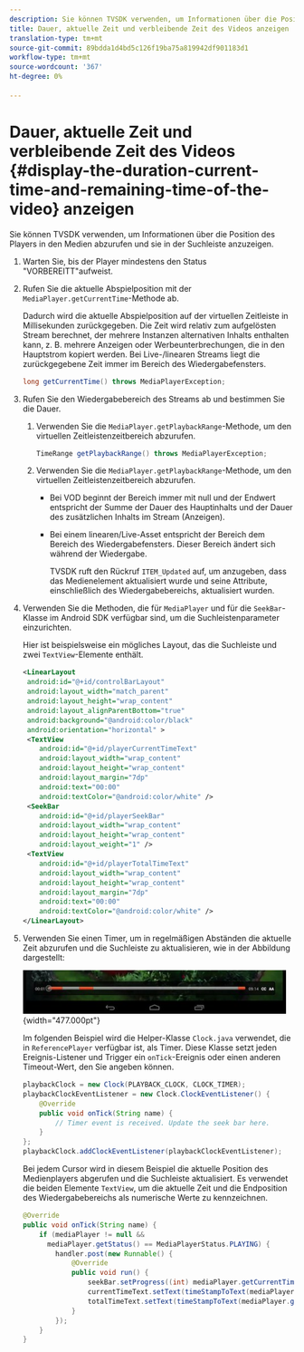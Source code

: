 ```yaml
---
description: Sie können TVSDK verwenden, um Informationen über die Position des Players in den Medien abzurufen und sie in der Suchleiste anzuzeigen.
title: Dauer, aktuelle Zeit und verbleibende Zeit des Videos anzeigen
translation-type: tm+mt
source-git-commit: 89bdda1d4bd5c126f19ba75a819942df901183d1
workflow-type: tm+mt
source-wordcount: '367'
ht-degree: 0%

---
```



# Dauer, aktuelle Zeit und verbleibende Zeit des Videos {#display-the-duration-current-time-and-remaining-time-of-the-video} anzeigen

Sie können TVSDK verwenden, um Informationen über die Position des Players in den Medien abzurufen und sie in der Suchleiste anzuzeigen.

1. Warten Sie, bis der Player mindestens den Status &quot;VORBEREITT&quot;aufweist.
1. Rufen Sie die aktuelle Abspielposition mit der `MediaPlayer.getCurrentTime`-Methode ab.

   Dadurch wird die aktuelle Abspielposition auf der virtuellen Zeitleiste in Millisekunden zurückgegeben. Die Zeit wird relativ zum aufgelösten Stream berechnet, der mehrere Instanzen alternativen Inhalts enthalten kann, z. B. mehrere Anzeigen oder Werbeunterbrechungen, die in den Hauptstrom kopiert werden. Bei Live-/linearen Streams liegt die zurückgegebene Zeit immer im Bereich des Wiedergabefensters.

   ```java
   long getCurrentTime() throws MediaPlayerException;
   ```

1. Rufen Sie den Wiedergabebereich des Streams ab und bestimmen Sie die Dauer.
   1. Verwenden Sie die `MediaPlayer.getPlaybackRange`-Methode, um den virtuellen Zeitleistenzeitbereich abzurufen.

      ```java
      TimeRange getPlaybackRange() throws MediaPlayerException;
      ```

   1. Verwenden Sie die `MediaPlayer.getPlaybackRange`-Methode, um den virtuellen Zeitleistenzeitbereich abzurufen.

      * Bei VOD beginnt der Bereich immer mit null und der Endwert entspricht der Summe der Dauer des Hauptinhalts und der Dauer des zusätzlichen Inhalts im Stream (Anzeigen).
      * Bei einem linearen/Live-Asset entspricht der Bereich dem Bereich des Wiedergabefensters. Dieser Bereich ändert sich während der Wiedergabe.

         TVSDK ruft den Rückruf `ITEM_Updated` auf, um anzugeben, dass das Medienelement aktualisiert wurde und seine Attribute, einschließlich des Wiedergabebereichs, aktualisiert wurden.

1. Verwenden Sie die Methoden, die für `MediaPlayer` und für die `SeekBar`-Klasse im Android SDK verfügbar sind, um die Suchleistenparameter einzurichten.

   Hier ist beispielsweise ein mögliches Layout, das die Suchleiste und zwei `TextView`-Elemente enthält.

   ```xml
   <LinearLayout 
    android:id="@+id/controlBarLayout" 
    android:layout_width="match_parent" 
    android:layout_height="wrap_content" 
    android:layout_alignParentBottom="true" 
    android:background="@android:color/black" 
    android:orientation="horizontal" > 
    <TextView 
       android:id="@+id/playerCurrentTimeText" 
       android:layout_width="wrap_content" 
       android:layout_height="wrap_content" 
       android:layout_margin="7dp" 
       android:text="00:00" 
       android:textColor="@android:color/white" /> 
    <SeekBar 
       android:id="@+id/playerSeekBar" 
       android:layout_width="wrap_content" 
       android:layout_height="wrap_content" 
       android:layout_weight="1" /> 
    <TextView 
       android:id="@+id/playerTotalTimeText" 
       android:layout_width="wrap_content" 
       android:layout_height="wrap_content" 
       android:layout_margin="7dp" 
       android:text="00:00" 
       android:textColor="@android:color/white" /> 
   </LinearLayout>
   ```

1. Verwenden Sie einen Timer, um in regelmäßigen Abständen die aktuelle Zeit abzurufen und die Suchleiste zu aktualisieren, wie in der Abbildung dargestellt:

   <!--<a id="fig_689CEDDD02094C0C8E91C5195F8EAD3F"></a>-->

   ![](assets/seek-bar.jpg){width=&quot;477.000pt&quot;}

   Im folgenden Beispiel wird die Helper-Klasse `Clock.java` verwendet, die in `ReferencePlayer` verfügbar ist, als Timer. Diese Klasse setzt jeden Ereignis-Listener und Trigger ein `onTick`-Ereignis oder einen anderen Timeout-Wert, den Sie angeben können.

   ```java
   playbackClock = new Clock(PLAYBACK_CLOCK, CLOCK_TIMER); 
   playbackClockEventListener = new Clock.ClockEventListener() { 
       @Override 
       public void onTick(String name) { 
           // Timer event is received. Update the seek bar here. 
       } 
   }; 
   playbackClock.addClockEventListener(playbackClockEventListener);
   ```

   Bei jedem Cursor wird in diesem Beispiel die aktuelle Position des Medienplayers abgerufen und die Suchleiste aktualisiert. Es verwendet die beiden Elemente `TextView`, um die aktuelle Zeit und die Endposition des Wiedergabebereichs als numerische Werte zu kennzeichnen.

   ```java
   @Override 
   public void onTick(String name) { 
       if (mediaPlayer != null &&  
         mediaPlayer.getStatus() == MediaPlayerStatus.PLAYING) { 
           handler.post(new Runnable() { 
               @Override 
               public void run() { 
                   seekBar.setProgress((int) mediaPlayer.getCurrentTime()); 
                   currentTimeText.setText(timeStampToText(mediaPlayer.getCurrentTime())); 
                   totalTimeText.setText(timeStampToText(mediaPlayer.getPlaybackRange().getEnd())); 
               } 
           }); 
       } 
   } 
   ```

